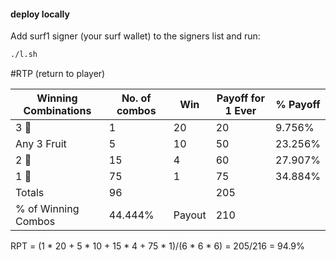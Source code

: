 #### deploy locally

Add surf1 signer (your surf wallet) to the signers list and run:

```bash
./l.sh
```

#RTP (return to player)

Winning Combinations | No. of combos | Win | Payoff for 1 Ever | % Payoff |
--- | --- | --- | --- |--- |
3 💎 | 1 | 20 | 20 | 9.756%
Any 3 Fruit | 5 | 10 | 50 | 23.256%
2 💎 | 15 | 4 | 60 | 27.907%
1 💎 | 75 | 1 | 75 | 34.884%
Totals | 96 |  | 205 
% of Winning Combos | 44.444% | Payout | 210  

RPT = (1 * 20 + 5 * 10 + 15 * 4 + 75 * 1)/(6 * 6 * 6) = 205/216 = 94.9%